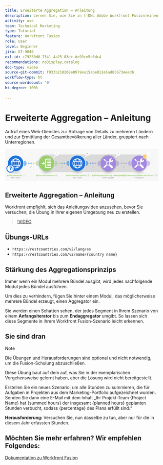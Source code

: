 ```yaml
---
title: Erweiterte Aggregation – Anleitung
description: Lernen Sie, wie Sie in [!DNL Adobe Workfront Fusion]einen Web-Dienst aufrufen, um Details zu mehreren Ländern abzurufen und die Bevölkerung zu identifizieren, gruppiert nach Unterregionen.
activity: use
team: Technical Marketing
type: Tutorial
feature: Workfront Fusion
role: User
level: Beginner
jira: KT-9040
exl-id: c79250d0-7341-4a25-83dc-de99ce5c6dc4
recommendations: noDisplay,catalog
doc-type: video
source-git-commit: f033b210268e8979ee15abe812e6ad85673eeedb
workflow-type: ht
source-wordcount: '0'
ht-degree: 100%

---
```


# Erweiterte Aggregation – Anleitung

Aufruf eines Web-Dienstes zur Abfrage von Details zu mehreren Ländern und zur Ermittlung der Gesamtbevölkerung aller Länder, gruppiert nach Unterregionen.

![Ein Bild des Fusion-Szenarios](assets/iteration-and-aggregation-3.png)

## Erweiterte Aggregation – Anleitung

Workfront empfiehlt, sich das Anleitungsvideo anzusehen, bevor Sie versuchen, die Übung in Ihrer eigenen Umgebung neu zu erstellen.

>[!VIDEO](https://video.tv.adobe.com/v/335281/?quality=12&learn=on)

## Übungs-URLs

* `https://restcountries.com/v2/lang/es`
* `https://restcountries.com/v2/name/{country name}`



## Stärkung des Aggregationsprinzips

Immer wenn ein Modul mehrere Bündel ausgibt, wird jedes nachfolgende Modul jedes Bündel ausführen.

Um dies zu verhindern, fügen Sie hinter einem Modul, das möglicherweise mehrere Bündel erzeugt, einen Aggregator ein.

Sie werden einen Schatten sehen, der jedes Segment in Ihrem Szenario von einem **Anfangsiterator** bis zum **Endaggregator** umgibt. So lassen sich diese Segmente in Ihrem Workfront Fusion-Szenario leicht erkennen.

## Sie sind dran

>[!NOTE]
>
>Die Übungen und Herausforderungen sind optional und nicht notwendig, um die Fusion-Schulung abzuschließen.

Diese Übung baut auf dem auf, was Sie in der exemplarischen Vorgehensweise gelernt haben, aber die Lösung wird nicht bereitgestellt.

Erstellen Sie ein neues Szenario, um alle Stunden zu summieren, die für Aufgaben in Projekten aus dem Marketing-Portfolio aufgezeichnet wurden. Senden Sie dann eine E-Mail mit dem Inhalt „Ihr Projekt-Team {Project Name} hat {summed hours} der insgesamt {planned hours} geplanten Stunden verbucht, sodass {percentage} des Plans erfüllt sind.“

**Herausforderung:** Versuchen Sie, nun dasselbe zu tun, aber nur für die in diesem Jahr erfassten Stunden.

## Möchten Sie mehr erfahren? Wir empfehlen Folgendes:

[Dokumentation zu Workfront Fusion](https://experienceleague.adobe.com/docs/workfront/using/adobe-workfront-fusion/workfront-fusion-2.html?lang=de)
